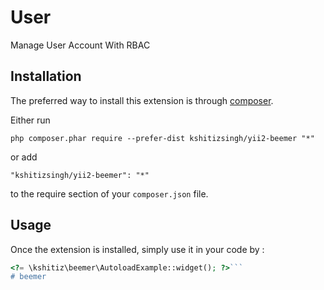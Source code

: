 User
====
Manage User Account With RBAC

Installation
------------

The preferred way to install this extension is through [composer](https://getcomposer.org/download/).

Either run

```
php composer.phar require --prefer-dist kshitizsingh/yii2-beemer "*"
```

or add

```
"kshitizsingh/yii2-beemer": "*"
```

to the require section of your `composer.json` file.


Usage
-----

Once the extension is installed, simply use it in your code by  :

```php
<?= \kshitiz\beemer\AutoloadExample::widget(); ?>```
# beemer
